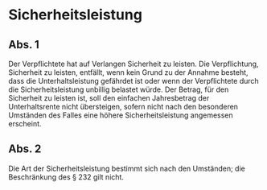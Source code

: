 # Sicherheitsleistung



## Abs. 1

 Der Verpflichtete hat auf Verlangen Sicherheit zu leisten. Die Verpflichtung, Sicherheit zu leisten, entfällt, wenn kein Grund zu der Annahme besteht, dass die Unterhaltsleistung gefährdet ist oder wenn der Verpflichtete durch die Sicherheitsleistung unbillig belastet würde. Der Betrag, für den Sicherheit zu leisten ist, soll den einfachen Jahresbetrag der Unterhaltsrente nicht übersteigen, sofern nicht nach den besonderen Umständen des Falles eine höhere Sicherheitsleistung angemessen erscheint.

## Abs. 2

 Die Art der Sicherheitsleistung bestimmt sich nach den Umständen; die Beschränkung des § 232 gilt nicht. 

